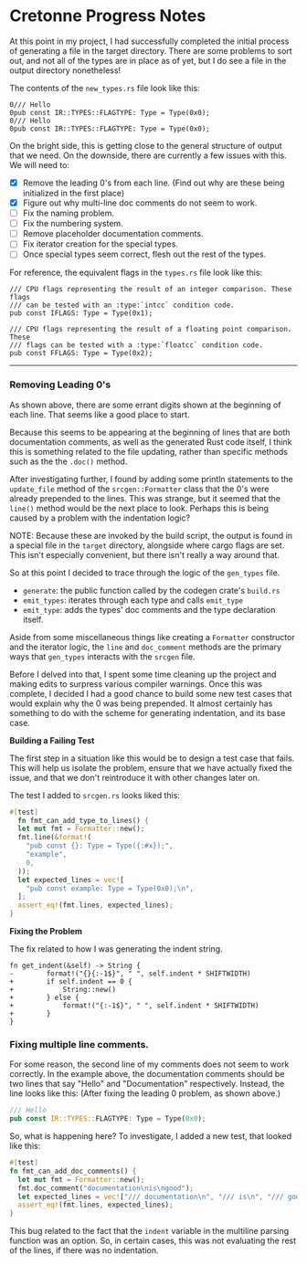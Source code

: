 # Cretonne Progress Notes

At this point in my project, I had successfully completed the initial process
of generating a file in the target directory. There are some problems to sort
out, and not all of the types are in place as of yet, but I do see a file in
the output directory nonetheless!

The contents of the `new_types.rs` file look like this:

```
0/// Hello
0pub const IR::TYPES::FLAGTYPE: Type = Type(0x0);
0/// Hello
0pub const IR::TYPES::FLAGTYPE: Type = Type(0x0);
```

On the bright side, this is getting close to the general structure of output
that we need. On the downside, there are currently a few issues with this.
We will need to:

*  [x] Remove the leading 0's from each line.
   (Find out why are these being initialized in the first place)
*  [x] Figure out why multi-line doc comments do not seem to work.
*  [ ] Fix the naming problem.
*  [ ] Fix the numbering system.
*  [ ] Remove placeholder documentation comments.
*  [ ] Fix iterator creation for the special types.
*  [ ] Once special types seem correct, flesh out the rest of the types.

For reference, the equivalent flags in the `types.rs` file look like this:

```
/// CPU flags representing the result of an integer comparison. These flags
/// can be tested with an :type:`intcc` condition code.
pub const IFLAGS: Type = Type(0x1);

/// CPU flags representing the result of a floating point comparison. These
/// flags can be tested with a :type:`floatcc` condition code.
pub const FFLAGS: Type = Type(0x2);
```

---

### Removing Leading 0's

As shown above, there are some errant digits shown at the beginning of each
line. That seems like a good place to start.

Because this seems to be appearing at the beginning of lines that are both
documentation comments, as well as the generated Rust code itself, I think
this is something related to the file updating, rather than specific methods
such as the the `.doc()` method.

After investigating further, I found by adding some println statements to
the `update_file` method of the `srcgen::Formatter` class that the 0's
were already prepended to the lines. This was strange, but it seemed that
the `line()` method would be the next place to look. Perhaps this is being
caused by a problem with the indentation logic?

NOTE: Because these are invoked by the build script, the output is found
in a special file in the `target` directory, alongside where cargo flags are
set. This isn't especially convenient, but there isn't really a way around
that.

So at this point I decided to trace through the logic of the `gen_types` file.
*  `generate`: the public function called by the codegen crate's `build.rs`
*  `emit_types`: iterates through each type and calls `emit_type`
*  `emit_type`: adds the types' doc comments and the type declaration itself.

Aside from some miscellaneous things like creating a `Formatter` constructor
and the iterator logic, the `line` and `doc_comment` methods are the primary
ways that `gen_types` interacts with the `srcgen` file.

Before I delved into that, I spent some time cleaning up the project and
making edits to surpress various compiler warnings. Once this was complete,
I decided I had a good chance to build some new test cases that would explain
why the 0 was being prepended. It almost certainly has something to do with
the scheme for generating indentation, and its base case.

**Building a Failing Test**

The first step in a situation like this would be to design a test case that
fails. This will help us isolate the problem, ensure that we have actually
fixed the issue, and that we don't reintroduce it with other changes later on.

The test I added to `srcgen.rs` looks liked this:

```rust
#[test]
  fn fmt_can_add_type_to_lines() {
  let mut fmt = Formatter::new();
  fmt.line(&format!(
    "pub const {}: Type = Type({:#x});",
    "example",
    0,
  ));
  let expected_lines = vec![
    "pub const example: Type = Type(0x0);\n",
  ];
  assert_eq!(fmt.lines, expected_lines);
}
```

**Fixing the Problem**

The fix related to how I was generating the indent string.

```
fn get_indent(&self) -> String {
-        format!("{}{:-1$}", " ", self.indent * SHIFTWIDTH)
+        if self.indent == 0 {
+            String::new()
+        } else {
+            format!("{:-1$}", " ", self.indent * SHIFTWIDTH)
+        }
}
```

### Fixing multiple line comments.

For some reason, the second line of my comments does not seem to work
correctly. In the example above, the documentation comments should be two lines
that say "Hello" and "Documentation" respectively. Instead, the line looks like
this: (After fixing the leading 0 problem, as shown above.)

```rust
/// Hello
pub const IR::TYPES::FLAGTYPE: Type = Type(0x0);
```

So, what is happening here? To investigate, I added a new test, that looked
like this:

```rust
#[test]
fn fmt_can_add_doc_comments() {
  let mut fmt = Formatter::new();
  fmt.doc_comment("documentation\nis\ngood");
  let expected_lines = vec!["/// documentation\n", "/// is\n", "/// good\n"];
  assert_eq!(fmt.lines, expected_lines);
}
```

This bug related to the fact that the `indent` variable in the multiline
parsing function was an option. So, in certain cases, this was not evaluating
the rest of the lines, if there was no indentation.

